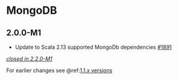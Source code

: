 # MongoDB

## 2.0.0-M1

- Update to Scala 2.13 supported MongoDb dependencies [#1891](https://github.com/akka/alpakka/pull/1891)

[*closed in 2.2.0-M1*](https://github.com/akka/alpakka/issues?q=is%3Aclosed+milestone%3A2.0.0-M1+label%3Ap%3Amongodb)

For earlier changes see @ref:[1.1.x versions](../1.1.x/mongodb.md)
